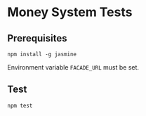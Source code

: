 # Money System Tests

## Prerequisites
```
npm install -g jasmine
``` 
Environment variable `FACADE_URL` must be set.

## Test
```
npm test
```